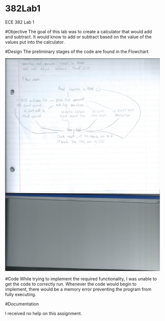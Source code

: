 382Lab1
=======

ECE 382 Lab 1


#Objective
The goal of this lab was to create a calculator that would add and subtract.  It would know to add or subtract based on the value of the values put into the calculator.

#Design
The preliminary stages of the code are found in the Flowchart.

![alt text](https://raw.githubusercontent.com/aaronstolze/382Lab1/master/Flowchart.jpg "Flowchart")

#Code
While trying to implement the required functionality, I was unable to get the code to correctly run.  Whenever the code would begin to implement, there would be a memory error preventing the program from fully executing.  

#Documentation

I received no help on this assignment.  
